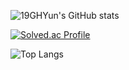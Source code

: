 ![19GHYun's GitHub stats](https://github-readme-stats.vercel.app/api?username=19GHYun&show_icons=true&theme=tokyonight) 

[![Solved.ac Profile](http://mazassumnida.wtf/api/generate_badge?boj=zxcvting1)](https://solved.ac/zxcvting1)

![Top Langs](https://github-readme-stats.vercel.app/api/top-langs/?username=19GHYun&layout=compact&theme=dark)
